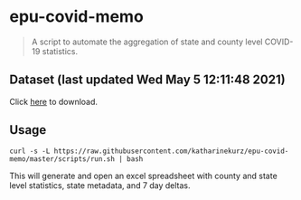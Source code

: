 # epu-covid-memo

> A script to automate the aggregation of state and county level COVID-19 statistics.

<!-- tmpl start -->

## Dataset (last updated Wed May  5 12:11:48 2021)

Click [here](https://covid-artifacts.s3.amazonaws.com/records/2021-5-5-121148-covid_artifact.xls) to download.

<!-- tmpl end -->

## Usage

```
curl -s -L https://raw.githubusercontent.com/katharinekurz/epu-covid-memo/master/scripts/run.sh | bash
```

This will generate and open an excel spreadsheet with county and state level statistics, state metadata, and 7 day deltas.